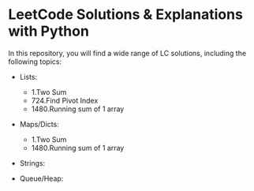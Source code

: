 # LeetCode Solutions & Explanations with Python
In this repository, you will find a wide range of LC solutions, including the following topics:
- Lists:

    - 1.Two Sum
    - 724.Find Pivot Index
    - 1480.Running sum of 1 array
- Maps/Dicts:

    - 1.Two Sum
    - 1480.Running sum of 1 array
- Strings:
- Queue/Heap: